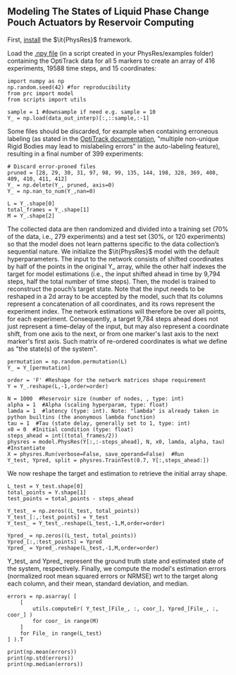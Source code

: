## Modeling The States of Liquid Phase Change Pouch Actuators by Reservoir Computing

First, [install][1] the $\it{PhysRes}$ framework.

Load the [.npy file][2] (in a script created in your PhysRes/examples folder) containing the OptiTrack data for all 5 markers to create an array of 416 experiments, 19588 time steps, and 15 coordinates: 

    import numpy as np
    np.random.seed(42) #for reproducibility
    from prc import model
    from scripts import utils

    sample = 1 #downsample if need e.g. sample = 10
    Y_ = np.load(data_out_interp)[:,::sample,:-1]

Some files should be discarded, for example when containing erroneous labeling (as stated in the [OptiTrack documentation][3], "multiple non-unique Rigid Bodies may lead to mislabeling errors" in the auto-labeling feature), resulting in a final number of 399 experiments:


    # Discard error-proned files
    pruned = [28, 29, 30, 31, 97, 98, 99, 135, 144, 198, 328, 369, 408, 409, 410, 411, 412]
    Y_ = np.delete(Y_, pruned, axis=0)
    Y_ = np.nan_to_num(Y_,nan=0)

    L = Y_.shape[0]
    total_frames = Y_.shape[1]
    M = Y_.shape[2]


The collected data are then randomized and divided into a training set (70% of the data, i.e., 279 experiments) and a test set (30%, or 120 experiments) so that the model does not learn patterns specific to the data collection’s sequential nature. We initialize the $\it{PhysRes}$ model with the default hyperparameters. The input to the network consists of shifted coordinates by half of the points in the original Y_ array, while the other half indexes the target for model estimations (i.e., the input shifted ahead in time by 9,794 steps, half the total number of time steps). Then, the model is trained to reconstruct the pouch’s target state. Note that the input needs to be reshaped in a 2d array to be accepted by the model, such that its columns represent a concatenation of all coordinates, and its rows represent the experiment index. The network estimations will therefore be over all points, for each experiment. Consequently, a target 9,784 steps ahead does not just represent a time-delay of the input, but may also represent a coordinate shift, from one axis to the next, or from one marker's last axis to the next marker's first axis. Such matrix of re-ordered coordinates is what we define as "the state(s) of the system".

    permutation = np.random.permutation(L)
    Y_ = Y_[permutation]

    order = 'F' #Reshape for the network matrices shape requirement
    Y = Y_.reshape(L,-1,order=order)

    N = 1000  #Reservoir size (number of nodes, , type: int)
    alpha = 1  #Alpha (scaling hyperparam, type: float)
    lamda = 1  #latency (type: int). Note: "lambda" is already taken in python builtins (the anonymous lambda function)
    tau = 1  #Tau (state delay, generally set to 1, type: int)
    x0 = 0  #Initial condition (type: float)
    steps_ahead = int((total_frames/2))
    physres = model.PhysRes(Y[:,:-steps_ahead], N, x0, lamda, alpha, tau)  #Instantiate
    X = physres.Run(verbose=False, save_operand=False)  #Run
    Y_test, Ypred, split = physres.TrainTest(0.7, Y[:,steps_ahead:])

We now reshape the target and estimation to retrieve the initial array shape.

    L_test = Y_test.shape[0]
    total_points = Y.shape[1]
    test_points = total_points - steps_ahead

    Y_test_ = np.zeros((L_test, total_points))
    Y_test_[:,:test_points] = Y_test
    Y_test_ = Y_test_.reshape(L_test,-1,M,order=order)

    Ypred_ = np.zeros((L_test, total_points))
    Ypred_[:,:test_points] = Ypred
    Ypred_ = Ypred_.reshape(L_test,-1,M,order=order)

Y_test_ and Ypred_ represent the ground truth state and estimated state of the system, respectively.
Finally, we compute the model's estimation errors (normalized root mean squared errors or NRMSE) wrt to the target along each column, and their mean, standard deviation, and median.

    errors = np.asarray( [
        [
            utils.computeEr( Y_test_[File_, :, coor_], Ypred_[File_, :, coor_] )
            for coor_ in range(M)
        ]
        for File_ in range(L_test)
    ] ).T

    print(np.mean(errors))
    print(np.std(errors))
    print(np.median(errors))

[1]: https://github.com/KawaharaLab/PhysRes
[2]: https://drive.google.com/file/d/1xwKmGbU0_p_Dro_v88EjaXGeZlishxr7/view?usp=share_link
[3]: https://docs.optitrack.com/motive/rigid-body-tracking
